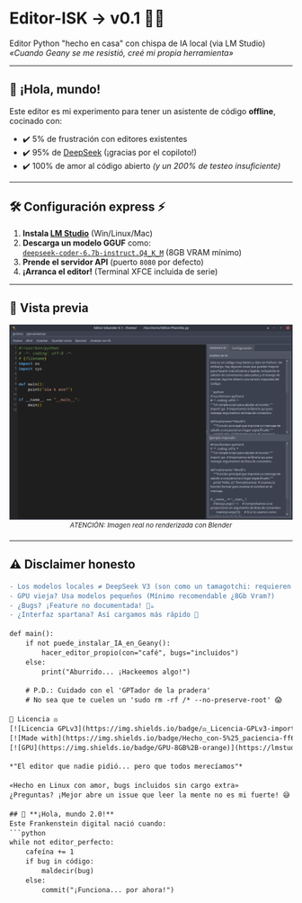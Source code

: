 # Editor-ISK → v0.1 🐍🔥

Editor Python "hecho en casa" con chispa de IA local (via LM Studio)  
*«Cuando Geany se me resistió, creé mi propia herramienta»*

---

## 🚀 **¡Hola, mundo!**
Este editor es mi experimento para tener un asistente de código **offline**, cocinado con:
- ✔️ 5% de frustración con editores existentes  
- ✔️ 95% de [DeepSeek](https://deepseek.com) (¡gracias por el copiloto!)  
- ✔️ 100% de amor al código abierto *(y un 200% de testeo insuficiente)*

---

## 🛠 **Configuración express** ⚡
1. **Instala [LM Studio](https://lmstudio.ai/download)** (Win/Linux/Mac)
2. **Descarga un modelo GGUF** como:  
   [`deepseek-coder-6.7b-instruct.Q4_K_M`](https://huggingface.co/TheBloke/deepseek-coder-6.7B-instruct-GGUF) (8GB VRAM mínimo)
3. **Prende el servidor API** (puerto `8080` por defecto)
4. **¡Arranca el editor!** (Terminal XFCE incluida de serie)

---

## 📸 **Vista previa**
<p align="center">
  <img src="https://raw.githubusercontent.com/wsnlndrv/Editor-ISK/main/Capturas/captura_20250625_050624.png" width="750" alt="Editor-ISK en acción">
  <br>
  <sup><em>ATENCIÓN: Imagen real no renderizada con Blender</em></sup>
</p>

---

## ⚠️ **Disclaimer honesto**
```diff
- Los modelos locales ≠ DeepSeek V3 (son como un tamagotchi: requieren cuidados)
- GPU vieja? Usa modelos pequeños (Mínimo recomendable ¿8Gb Vram?)
- ¿Bugs? ¡Feature no documentada! 🐞☕
- ¿Interfaz spartana? Así cargamos más rápido 🚀

def main():
    if not puede_instalar_IA_en_Geany():
        hacer_editor_propio(con="café", bugs="incluidos")
    else:
        print("Aburrido... ¡Hackeemos algo!")
        
    # P.D.: Cuidado con el 'GPTador de la pradera'
    # No sea que te cuelen un 'sudo rm -rf /* --no-preserve-root' 😱

📜 Licencia ⚖️
[![Licencia GPLv3](https://img.shields.io/badge/⚖️_Licencia-GPLv3-important)](LICENSE)
[![Made with](https://img.shields.io/badge/Hecho_con-5%25_paciencia-ff69b4)](https://github.com/wsnlndrv)
[![GPU](https://img.shields.io/badge/GPU-8GB%2B-orange)](https://lmstudio.ai)

*"El editor que nadie pidió... pero que todos merecíamos"*  

«Hecho en Linux con amor, bugs incluidos sin cargo extra»
¿Preguntas? ¡Mejor abre un issue que leer la mente no es mi fuerte! 😅

## 🚀 **¡Hola, mundo 2.0!**
Este Frankenstein digital nació cuando:
```python
while not editor_perfecto:
    cafeína += 1
    if bug in código:
        maldecir(bug)
    else:
        commit("¡Funciona... por ahora!")
